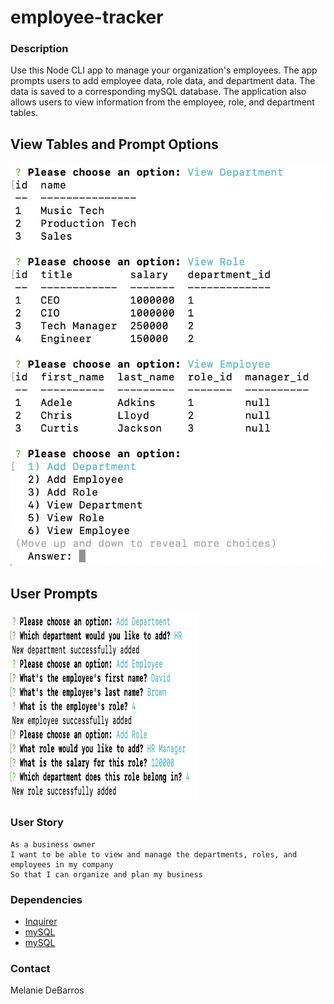 # employee-tracker

### Description
Use this Node CLI app to manage your organization's employees. The app prompts users to add employee data, role data, and department data. The data is saved to a corresponding mySQL database. The application also allows users to view information from the employee, role, and department tables. 

## View Tables and Prompt Options
<img src="/assets/images/view_tables.png">

## User Prompts
<img src="/assets/images/user_prompts.png" width="300" height="300"/>


### User Story
```
As a business owner
I want to be able to view and manage the departments, roles, and employees in my company
So that I can organize and plan my business
```

### Dependencies
* [Inquirer](https://www.npmjs.com/package/inquirer)
* [mySQL](https://www.npmjs.com/package/mysql)
* [mySQL](https://www.npmjs.com/package/console.table)

### Contact
Melanie DeBarros
